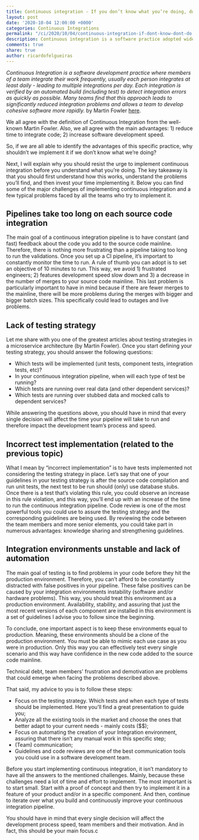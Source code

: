 ```yaml
---
title: Continuous integration - If you don’t know what you’re doing, don’t do it
layout: post
date: '2020-10-04 12:00:00 +0000'
categories: Continuous Integrations
permalink: "/ci/2020/10/04/continuous-integration-if-dont-know-dont-do.html"
description: Continuous integration is a software practice adopted widely across the company, but sometimes it is adopted and implemented without truly understand the advantanges of it and how to prevent common pitfalls. This article goes through some of those pitfalls so we can prevent doing it next time you adopt Continuous Integration.
comments: true
share: true
author: ricardofelgueiras
---
```


_Continuous Integration is a software development practice where members of a team integrate their work frequently, usually each person integrates at least daily - leading to multiple integrations per day. Each integration is verified by an automated build (including test) to detect integration errors as quickly as possible. Many teams find that this approach leads to significantly reduced integration problems and allows a team to develop cohesive software more rapidly._ by Martin Fowler [here](https://martinfowler.com/articles/continuousIntegration.html).

We all agree with the definition of Continuous Integration from the well-known Martin Fowler. Also, we all agree with the main advantages: 1) reduce time to integrate code; 2) increase software development speed.

So, if we are all able to identify the advantages of this specific practice, why shouldn’t we implement it if we don’t know what we’re doing?

Next, I will explain why you should resist the urge to implement continuous integration before you understand what you’re doing. The key takeaway is that you should first understand how this works, understand the problems you’ll find, and then invest your time implementing it. Below you can find some of the major challenges of implementing continuous integration and a few typical problems faced by all the teams who try to implement it.

## Pipelines take too long on each source code integration

The main goal of a continuous integration pipeline is to have constant (and fast) feedback about the code you add to the source code mainline. Therefore, there is nothing more frustrating than a pipeline taking too long to run the validations.
Once you set up a CI pipeline, it’s important to constantly monitor the time to run. A rule of thumb you can adopt is to set an objective of 10 minutes to run.
This way, we avoid 1) frustrated engineers; 2) features development speed slow down and 3) a decrease in the number of merges to your source code mainline.
This last problem is particularly important to have in mind because if there are fewer merges to the mainline, there will be more problems during the merges with bigger and bigger batch sizes. This specifically could lead to outages and live problems.

## Lack of testing strategy

Let me share with you one of the greatest articles about testing strategies in a microservice architecture (by Martin Fowler).
Once you start defining your testing strategy, you should answer the following questions:
 - Which tests will be implemented (unit tests, component tests, integration tests, etc)?
 - In your continuous integration pipeline, when will each type of test be running?
 - Which tests are running over real data (and other dependent services)?
 - Which tests are running over stubbed data and mocked calls to dependent services?

While answering the questions above, you should have in mind that every single decision will affect the time your pipeline will take to run and therefore impact the development team’s process and speed.

## Incorrect test implementation (related to the previous topic)

What I mean by “incorrect implementation” is to have tests implemented not considering the testing strategy in place.
Let’s say that one of your guidelines in your testing strategy is after the source code compilation and run unit tests, the next test to be run should (only) use database stubs. Once there is a test that’s violating this rule, you could observe an increase in this rule violation, and this way, you’ll end up with an increase of the time to run the continuous integration pipeline.
Code review is one of the most powerful tools you could use to assure the testing strategy and the corresponding guidelines are being used. By reviewing the code between the team members and more senior elements, you could take part in numerous advantages: knowledge sharing and strengthening guidelines.

## Integration environments unstable and lack of automation

The main goal of testing is to find problems in your code before they hit the production environment. Therefore, you can’t afford to be constantly distracted with false positives in your pipeline. These false positives can be caused by your integration environments instability (software and/or hardware problems).
This way, you should treat this environment as a production environment. Availability, stability, and assuring that just the most recent versions of each component are installed in this environment is a set of guidelines I advise you to follow since the beginning.

To conclude, one important aspect is to keep these environments equal to production. Meaning, these environments should be a clone of the production environment. You must be able to mimic each use case as you were in production. Only this way you can effectively test every single scenario and this way have confidence in the new code added to the source code mainline.

Technical debt, team members' frustration and demotivation are problems that could emerge when facing the problems described above.

That said, my advice to you is to follow these steps:

 - Focus on the testing strategy. Which tests and when each type of tests should be implemented. Here you’ll find a great presentation to guide you;
 - Analyze all the existing tools in the market and choose the ones that better adapt to your current needs - mainly costs ($$);
 - Focus on automating the creation of your Integration environment, assuring that there isn’t any manual work in this specific step;
 - (Team) communication;
 - Guidelines and code reviews are one of the best communication tools you could use in a software development team.

Before you start implementing continuous integration, it isn’t mandatory to have all the answers to the mentioned challenges. Mainly, because these challenges need a lot of time and effort to implement.
The most important is to start small. Start with a proof of concept and then try to implement it in a feature of your product and/or in a specific component. And then, continue to iterate over what you build and continuously improve your continuous integration pipeline.

You should have in mind that every single decision will affect the development process speed, team members and their motivation. And in fact, this should be your main focus.c